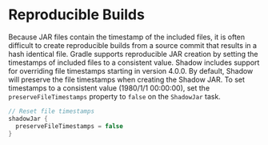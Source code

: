 # Reproducible Builds

Because JAR files contain the timestamp of the included files, it is often difficult to create reproducible builds
from a source commit that results in a hash identical file.
Gradle supports reproducible JAR creation by setting the timestamps of included files to a consistent value.
Shadow includes support for overriding file timestamps starting in version 4.0.0. By default, Shadow will preserve
the file timestamps when creating the Shadow JAR. To set timestamps to a consistent value (1980/1/1 00:00:00),
set the `preserveFileTimestamps` property to `false` on the `ShadowJar` task.

```groovy
// Reset file timestamps
shadowJar {
  preserveFileTimestamps = false
}
```
